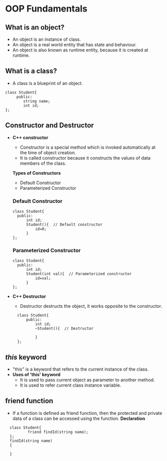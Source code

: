 # OOP Fundamentals

## What is an object?
  - An object is an instance of class.
  - An object is a real world entity that has state and behaviour.
  - An object is also known as runtime entity, because it is created at runtime.

## What is a class?
  - A class is a blueprint of an object.
   ``` 
   class Student{      
        public:        
           string name;
           int id;     
   };                   
   ```
## Constructor and Destructor

- **C++ constructor**
  - Constructor is a special method which is invoked automatically at the time of object creation.
  - It is called constructor because it constructs the values of data members of the class.

  **Types of Constructors**
  - Default Constructor
  - Parameterized Constructor
  ### Default Constructor
  ```
  class Student{
    public:
        int id;
        Student(){  // Default constructor
            id=0;
        }
  };
  ```
  ### Parameterized Constructor
  ```
  class Student{
    public:
        int id;
        Student(int val){  // Parameterized constructor
            id=val;
        }
  };
  ```

- **C++ Destructor**
    -  Destructor destructs the object, it works opposite to the constructor.
  ```
    class Student{
        public:
            int id;
            ~Student(){  // Destructor
                
            }
    };
  ```

## *this* keyword
   - "this" is a keyword that refers to the current instance of the class.
   - **Uses of 'this' keyword**
        - It is used to pass current object as parameter to another method.
        - It is used to refer current class instance variable.

## friend function
   - If a function is defined as friend function, then the protected and private data of a class can be accessed using the function.
   **Declaration**

  ```
    class Student{
            friend findId(string name);
    };
    findId(string name)
    {

    }
  ```

